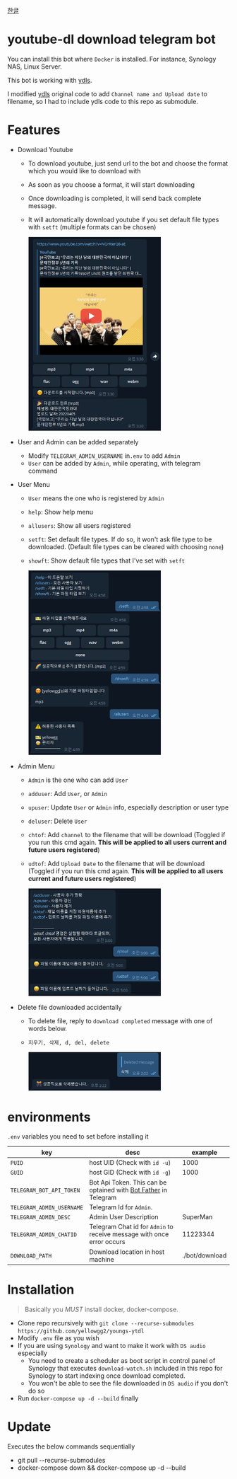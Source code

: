 [한글](README.md)

# youtube-dl download telegram bot

You can install this bot where `Docker` is installed. For instance, Synology NAS, Linux Server.

This bot is working with [ydls](https://hub.docker.com/r/mwader/ydls/dockerfile).

I modified [ydls](https://hub.docker.com/r/mwader/ydls/dockerfile) original code to add `Channel name and Upload date` to filename, so I had to include ydls code to this repo as submodule.

# Features

- Download Youtube

  - To download youtube, just send url to the bot and choose the format which you would like to download with
  - As soon as you choose a format, it will start downloading
  - Once downloading is completed, it will send back complete message.
  - It will automatically download youtube if you set default file types with `setft` (multiple formats can be chosen)

    <img src="./screenshots/download_tube.png" alt="drawing" width="300"/>

- User and Admin can be added separately

  - Modify `TELEGRAM_ADMIN_USERNAME` in`.env` to add `Admin`
  - `User` can be added by `Admin`, while operating, with telegram command

- User Menu

  - `User` means the one who is registered by `Admin`
  - `help`: Show help menu
  - `allusers`: Show all users registered
  - `setft`: Set default file types. If do so, it won't ask file type to be downloaded. (Default file types can be cleared with choosing `none`)
  - `showft`: Show default file types that I've set with `setft`

    <img src="./screenshots/user_menu.png" alt="drawing" width="300"/>

- Admin Menu

  - `Admin` is the one who can add `User`
  - `adduser`: Add `User`, or `Admin`
  - `upuser`: Update `User` or `Admin` info, especially description or user type
  - `deluser`: Delete `User`
  - `chtof`: Add `channel` to the filename that will be download (Toggled if you run this cmd again. **This will be applied to all users current and future users registered**)
  - `udtof`: Add `Upload Date` to the filename that will be download (Toggled if you run this cmd again. **This will be applied to all users current and future users registered**)

    <img src="./screenshots/admin_menu.png" alt="drawing" width="300"/>

- Delete file downloaded accidentally

  - To delete file, reply to `download completed` message with one of words below.
  - `지우기, 삭제, d, del, delete`

    <img src="./screenshots/delete_file.png" alt="drawing" width="300"/>

# environments

`.env` variables you need to set before installing it

| key                       | desc                                                                                      | example        |
| ------------------------- | ----------------------------------------------------------------------------------------- | -------------- |
| `PUID`                    | host UID (Check with `id -u`)                                                             | 1000           |
| `GUID`                    | host GID (Check with `id -g`)                                                             | 1000           |
| `TELEGRAM_BOT_API_TOKEN`  | Bot Api Token. This can be optained with [Bot Father](https://t.me/botfather) in Telegram |                |
| `TELEGRAM_ADMIN_USERNAME` | Telegram Id for `Admin`.                                                                  |                |
| `TELEGRAM_ADMIN_DESC`     | Admin User Description                                                                    | SuperMan       |
| `TELEGRAM_ADMIN_CHATID`   | Telegram Chat id for `Admin` to receive message with once error occurs                    | 11223344       |
| `DOWNLOAD_PATH`           | Download location in host machine                                                         | ./bot/download |

# Installation

> Basically you _MUST_ install docker, docker-compose.

- Clone repo recursively with `git clone --recurse-submodules https://github.com/yellowgg2/youngs-ytdl`
- Modify `.env` file as you wish
- If you are using `Synology` and want to make it work with `DS audio` especially
  - You need to create a scheduler as boot script in control panel of Synology that executes `download-watch.sh` included in this repo for Synology to start indexing once download completed.
  - You won't be able to see the file downloaded in `DS audio` if you don't do so
- Run `docker-compose up -d --build` finally

# Update

Executes the below commands sequentially

- git pull --recurse-submodules
- docker-compose down && docker-compose up -d --build
